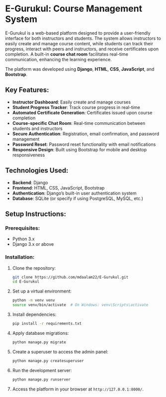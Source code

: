 # E-Gurukul: Course Management System

E-Gurukul is a web-based platform designed to provide a user-friendly interface for both instructors and students. The system allows instructors to easily create and manage course content, while students can track their progress, interact with peers and instructors, and receive certificates upon completion. A built-in **course chat room** facilitates real-time communication, enhancing the learning experience. 

The platform was developed using **Django**, **HTML**, **CSS**, **JavaScript**, and **Bootstrap**.

## Key Features:
- **Instructor Dashboard**: Easily create and manage courses
- **Student Progress Tracker**: Track course progress in real-time
- **Automated Certificate Generation**: Certificates issued upon course completion
- **Course-specific Chat Room**: Real-time communication between students and instructors
- **Secure Authentication**: Registration, email confirmation, and password management
- **Password Reset**: Password reset functionality with email notifications
- **Responsive Design**: Built using Bootstrap for mobile and desktop responsiveness

## Technologies Used:
- **Backend**: Django
- **Frontend**: HTML, CSS, JavaScript, Bootstrap
- **Authentication**: Django’s built-in user authentication system
- **Database**: SQLite (or specify if using PostgreSQL, MySQL, etc.)

## Setup Instructions:

### Prerequisites:
- Python 3.x
- Django 3.x or above

### Installation:

1. Clone the repository:

    ```bash
    git clone https://github.com/mdaalam22/E-Gurukul.git
    cd E-Gurukul
    ```

2. Set up a virtual environment:

    ```bash
    python -m venv venv
    source venv/bin/activate  # On Windows: venv\Scripts\activate
    ```

3. Install dependencies:

    ```bash
    pip install -r requirements.txt
    ```

4. Apply database migrations:

    ```bash
    python manage.py migrate
    ```

5. Create a superuser to access the admin panel:

    ```bash
    python manage.py createsuperuser
    ```

6. Run the development server:

    ```bash
    python manage.py runserver
    ```

7. Access the platform in your browser at `http://127.0.0.1:8000/`.


